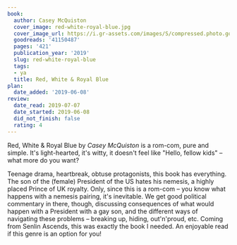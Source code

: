 ```yaml
---
book:
  author: Casey McQuiston
  cover_image: red-white-royal-blue.jpg
  cover_image_url: https://i.gr-assets.com/images/S/compressed.photo.goodreads.com/books/1566742512l/41150487._SX98_.jpg
  goodreads: '41150487'
  pages: '421'
  publication_year: '2019'
  slug: red-white-royal-blue
  tags:
  - ya
  title: Red, White & Royal Blue
plan:
  date_added: '2019-06-08'
review:
  date_read: 2019-07-07
  date_started: 2019-06-08
  did_not_finish: false
  rating: 4
---
```


Red, White &amp; Royal Blue by *Casey McQuiston* is a rom-com, pure and simple. It's light-hearted, it's witty, it doesn't feel like "Hello, fellow kids" – what more do you want?

Teenage drama, heartbreak, obtuse protagonists, this book has everything. The son of the (female) President of the US hates his nemesis, a highly placed Prince of UK royalty. Only, since this is a rom-com – you know what happens with a nemesis pairing, it's inevitable. We get good political commentary in there, though, discussing consequences of what would happen with a President with a gay son, and the different ways of navigating these problems – breaking up, hiding, out'n'proud, etc. Coming from Senlin Ascends, this was exactly the book I needed. An enjoyable read if this genre is an option for you!
